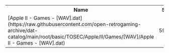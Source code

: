 <table>
<tr><th>Name</th><th>Size</th></tr>
<tr><td>
[Apple II - Games - [WAV].dat](https://raw.githubusercontent.com/open-retrogaming-archive/dat-catalog/main/root/basic/TOSEC/Apple/II/Games/[WAV]/Apple II - Games - [WAV].dat)
</td><td>59894</td></tr>
</table>
